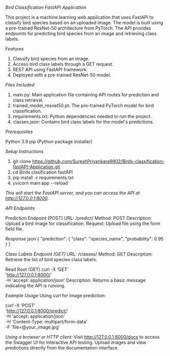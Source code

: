 *Bird Classification FastAPI Application*

This project is a machine learning web application that uses FastAPI to classify bird species based on an uploaded image. The model is built using a pre-trained ResNet-50 architecture from PyTorch. The API provides endpoints for predicting bird species from an image and retrieving class labels.

*Features*

1. Classify bird species from an image.
2. Access bird class labels through a GET request.
3. REST API using FastAPI framework.
4. Deployed with a pre-trained ResNet-50 model.

*Files Included*

1. main.py: Main application file containing API routes for prediction and class retrieval.
2. trained_model_resnet50.pt: The pre-trained PyTorch model for bird classification.
3. requirements.txt: Python dependencies needed to run the project.
4. classes.json: Contains bird class labels for the model's predictions.

*Prerequisites*

Python 3.9
pip (Python package installer)

*Setup Instructions*

1. git clone https://github.com/SureshPriyankara9902/Birds-classification-fastAPI-Application.git
2. cd Birds clasification fastAPI
3. pip install -r requirements.txt
4. uvicorn main:app --reload
   
*This will start the FastAPI server, and you can access the API at http://127.0.0.1:8000.*

*API Endpoints*

Prediction Endpoint (POST)
URL: /predict/
Method: POST
Description: Upload a bird image for classification.
Request: Upload file using the form field file.

*Response*
json
{
  "prediction": {
    "class": "species_name",
    "probability": 0.95
  }
}

*Class Labels Endpoint (GET)*
URL: /classes/
Method: GET
Description: Retrieve the list of bird species class labels.

Read Root (GET)
curl -X 'GET' \
'http://127.0.0.1:8000/' \
-H 'accept: application/json'
Description: Returns a basic message indicating the API is running.

 *Example Usage*
Using curl for image prediction:

curl -X 'POST' \
  'http://127.0.0.1:8000/predict/' \
  -H 'accept: application/json' \
  -H 'Content-Type: multipart/form-data' \
  -F 'file=@your_image.jpg'

*Using a browser or HTTP client:*
Visit http://127.0.0.1:8000/docs to access the Swagger UI for interactive API testing.
Upload images and view predictions directly from the documentation interface.
